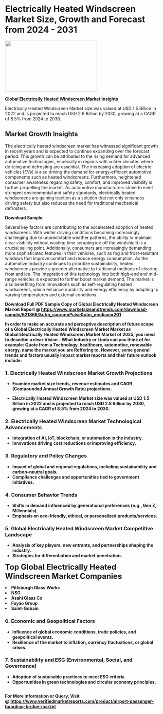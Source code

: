 <H1>Electrically Heated Windscreen Market Size, Growth and Forecast from 2024 - 2031</H1><img class="aligncenter size-medium wp-image-584254" src="https://thirdeyenews.in/wp-content/uploads/2024/09/Global-Market-Research-300x168.jpeg" alt="" width="300" height="168" /><p><strong>Global&nbsp;<a href="https://www.marketsizeandtrends.com/download-sample/621866/&amp;utm_source=Pulse&amp;utm_medium=201">Electrically Heated Windscreen Market</a> Insights</strong></p><p>Electrically Heated Windscreen Market size was valued at USD 1.5 Billion in 2022 and is projected to reach USD 2.8 Billion by 2030, growing at a CAGR of 8.5% from 2024 to 2030.</p><p><h2>Market Growth Insights</h2> <p>The electrically heated windscreen market has witnessed significant growth in recent years and is expected to continue expanding over the forecast period. This growth can be attributed to the rising demand for advanced automotive technologies, especially in regions with colder climates where de-icing and defrosting are essential. The increasing adoption of electric vehicles (EVs) is also driving the demand for energy-efficient automotive components such as heated windscreens. Furthermore, heightened consumer awareness regarding safety, comfort, and improved visibility is further propelling the market. As automotive manufacturers strive to meet stringent environmental and safety standards, electrically heated windscreens are gaining traction as a solution that not only enhances driving safety but also reduces the need for traditional mechanical defrosters.</p> <p><strong>Download Sample</strong></p> <p>Several key factors are contributing to the accelerated adoption of heated windscreens. With winter driving conditions becoming increasingly challenging due to unpredictable weather patterns, the ability to maintain clear visibility without wasting time scraping ice off the windshield is a crucial selling point. Additionally, consumers are increasingly demanding more sophisticated features in their vehicles, such as fog and frost-resistant windows that improve comfort and reduce energy consumption. As the automotive industry continues to prioritize sustainability, heated windscreens provide a greener alternative to traditional methods of clearing frost and ice. The integration of this technology into both high-end and mid-range vehicles is expected to further boost market demand. The market is also benefiting from innovations such as self-regulating heated windscreens, which enhance durability and energy efficiency by adapting to varying temperatures and external conditions.</p> <p><strong></p><p><span class=""><strong>Download Full PDF Sample Copy of Global Electrically Heated Windscreen Market Report</strong> @ <a href="https://www.marketsizeandtrends.com/download-sample/621866/&amp;utm_source=Pulse&amp;utm_medium=201" target="_blank">https://www.marketsizeandtrends.com/download-sample/621866/&amp;utm_source=Pulse&amp;utm_medium=201</a></span></p><p>In order to make an accurate and perceptive description of future scope of a Global&nbsp;Electrically Heated Windscreen Market Market as Global&nbsp;Electrically Heated Windscreen Market Market of 2025, you need to describe a clear Vision &ndash; What Industry or Linda can you think of for example: Quote from a Technology, healthcare, automotive, renewable energy, name the market you are Reffering to. However, some general trends and factors usually impact market reports and their future outlook include:</p><h3>1.&nbsp;<strong>Electrically Heated Windscreen Market Growth Projections</strong></h3><ul><li>Examine market size trends, revenue estimates and CAGR (Compounded Annual Growth Rate) projections.</li><li><p>Electrically Heated Windscreen Market size was valued at USD 1.5 Billion in 2022 and is projected to reach USD 2.8 Billion by 2030, growing at a CAGR of 8.5% from 2024 to 2030.</p></li></ul><h3>2.&nbsp;<strong>Electrically Heated Windscreen Market Technological Advancements</strong></h3><ul><li>Integration of AI, IoT, blockchain, or automation in the industry.</li><li>Innovations driving cost reductions or improving efficiency.</li></ul><h3>3.&nbsp;<strong>Regulatory and Policy Changes</strong></h3><ul><li>Impact of global and regional regulations, including sustainability and carbon-neutral goals.</li><li>Compliance challenges and opportunities tied to government initiatives.</li></ul><h3>4.&nbsp;<strong>Consumer Behavior Trends</strong></h3><ul><li>Shifts in demand influenced by generational preferences (e.g., Gen Z, Millennials).</li><li>Emphasis on eco-friendly, ethical, or personalized products/services.</li></ul><h3>5.&nbsp;<strong>Global Electrically Heated Windscreen Market Competitive Landscape</strong></h3><ul><li>Analysis of key players, new entrants, and partnerships shaping the industry.</li><li>Strategies for differentiation and market penetration.</li></ul><p data-pm-slice="1 1 []"><span style="color: inherit; font-family: inherit; font-size: 25px;">Top Global Electrically Heated Windscreen Market Companies</span></p><div class="" data-test-id=""><p><li>Pittsburgh Glass Works</li><li> NSG</li><li> Asahi Glass Co</li><li> Fuyao Group</li><li> Saint-Gobain</li></p></div><h3>6.&nbsp;<strong>Economic and Geopolitical Factors</strong></h3><ul><li>Influence of global economic conditions, trade policies, and geopolitical events.</li><li>Resilience of the market to inflation, currency fluctuations, or global crises.</li></ul><h3>7.&nbsp;<strong>Sustainability and ESG (Environmental, Social, and Governance)</strong></h3><ul><li>Adoption of sustainable practices to meet ESG criteria.</li><li>Opportunities in green technologies and circular economy principles.</li></ul><h2><strong style="font-size: 14px;">For More Information or Query, Visit @&nbsp;</strong><a style="background-color: #ffffff; font-size: 14px;" href="https://www.marketsizeandtrends.com/report/electrically-heated-windscreen-market/" target="_blank">https://www.verifiedmarketreports.com/product/airport-passenger-boarding-bridge-market</a></h2>
